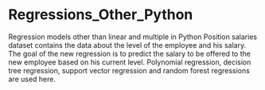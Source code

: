 # Regressions_Other_Python
Regression models other than linear and multiple in Python
Position salaries dataset contains the data about the level of the employee and his salary. The goal of the new regression is to predict the salary to be offered to the new employee based on his current level.
Polynomial regression, decision tree regression, support vector regression and random forest regressions are used here.
